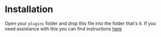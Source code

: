 # Installation

Open your `plugins` folder and drop this file into the folder that's it. If you need assistance with this you can find instructions [here](https://github.com/Jiiks/BetterDiscordApp/wiki/FAQ#how-do-i-install-a-themeplugin)
